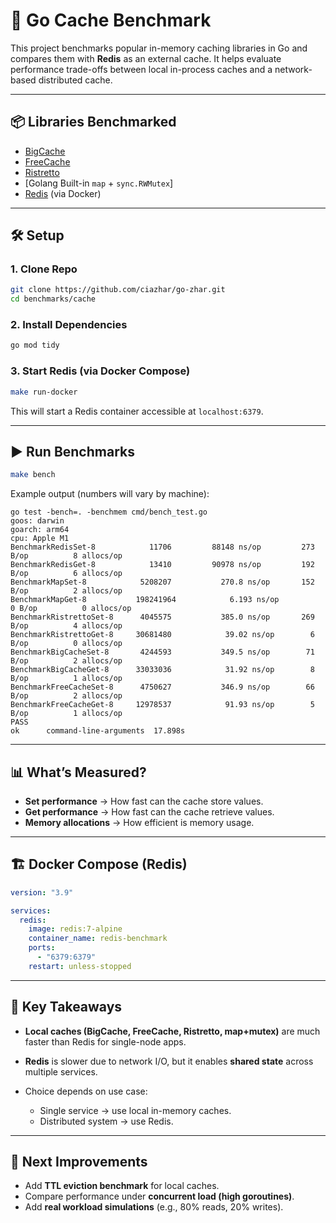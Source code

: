 # 🧪 Go Cache Benchmark

This project benchmarks popular in-memory caching libraries in Go and compares them with **Redis** as an external cache.
It helps evaluate performance trade-offs between local in-process caches and a network-based distributed cache.

---

## 📦 Libraries Benchmarked

* [BigCache](https://github.com/allegro/bigcache)
* [FreeCache](https://github.com/coocood/freecache)
* [Ristretto](https://github.com/dgraph-io/ristretto)
* [Golang Built-in `map` + `sync.RWMutex`]
* [Redis](https://redis.io/) (via Docker)

---

## 🛠️ Setup

### 1. Clone Repo

```bash
git clone https://github.com/ciazhar/go-zhar.git
cd benchmarks/cache
```

### 2. Install Dependencies

```bash
go mod tidy
```

### 3. Start Redis (via Docker Compose)

```bash
make run-docker
```

This will start a Redis container accessible at `localhost:6379`.

---

## ▶️ Run Benchmarks

```bash
make bench
```

Example output (numbers will vary by machine):

```
go test -bench=. -benchmem cmd/bench_test.go
goos: darwin
goarch: arm64
cpu: Apple M1
BenchmarkRedisSet-8       	   11706	     88148 ns/op	     273 B/op	       8 allocs/op
BenchmarkRedisGet-8       	   13410	     90978 ns/op	     192 B/op	       6 allocs/op
BenchmarkMapSet-8         	 5208207	       270.8 ns/op	     152 B/op	       2 allocs/op
BenchmarkMapGet-8         	198241964	         6.193 ns/op	       0 B/op	       0 allocs/op
BenchmarkRistrettoSet-8   	 4045575	       385.0 ns/op	     269 B/op	       4 allocs/op
BenchmarkRistrettoGet-8   	30681480	        39.02 ns/op	       6 B/op	       0 allocs/op
BenchmarkBigCacheSet-8    	 4244593	       349.5 ns/op	      71 B/op	       2 allocs/op
BenchmarkBigCacheGet-8    	33033036	        31.92 ns/op	       8 B/op	       1 allocs/op
BenchmarkFreeCacheSet-8   	 4750627	       346.9 ns/op	      66 B/op	       2 allocs/op
BenchmarkFreeCacheGet-8   	12978537	        91.93 ns/op	       5 B/op	       1 allocs/op
PASS
ok  	command-line-arguments	17.898s
```

---

## 📊 What’s Measured?

* **Set performance** → How fast can the cache store values.
* **Get performance** → How fast can the cache retrieve values.
* **Memory allocations** → How efficient is memory usage.

---

## 🏗️ Docker Compose (Redis)

```yaml
version: "3.9"

services:
  redis:
    image: redis:7-alpine
    container_name: redis-benchmark
    ports:
      - "6379:6379"
    restart: unless-stopped
```

---

## 🔑 Key Takeaways

* **Local caches (BigCache, FreeCache, Ristretto, map+mutex)** are much faster than Redis for single-node apps.
* **Redis** is slower due to network I/O, but it enables **shared state** across multiple services.
* Choice depends on use case:

    * Single service → use local in-memory caches.
    * Distributed system → use Redis.

---

## 🚀 Next Improvements

* Add **TTL eviction benchmark** for local caches.
* Compare performance under **concurrent load (high goroutines)**.
* Add **real workload simulations** (e.g., 80% reads, 20% writes).